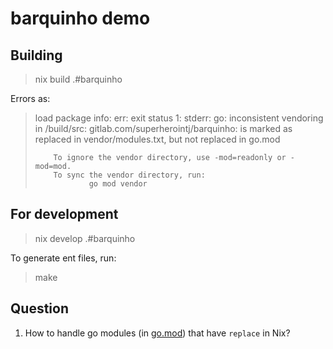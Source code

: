 # barquinho demo

## Building

> nix build .#barquinho

Errors as:

> load package info: err: exit status 1: stderr: go: inconsistent vendoring in /build/src:
>         gitlab.com/superherointj/barquinho: is marked as replaced in vendor/modules.txt, but not replaced in go.mod
> 
>         To ignore the vendor directory, use -mod=readonly or -mod=mod.
>         To sync the vendor directory, run:
>                 go mod vendor

## For development

> nix develop .#barquinho

To generate ent files, run:

> make

## Question

1) How to handle go modules (in [go.mod](https://github.com/superherointj/go-barquinho-demo/blob/master/src/go.mod)) that have `replace` in Nix?
